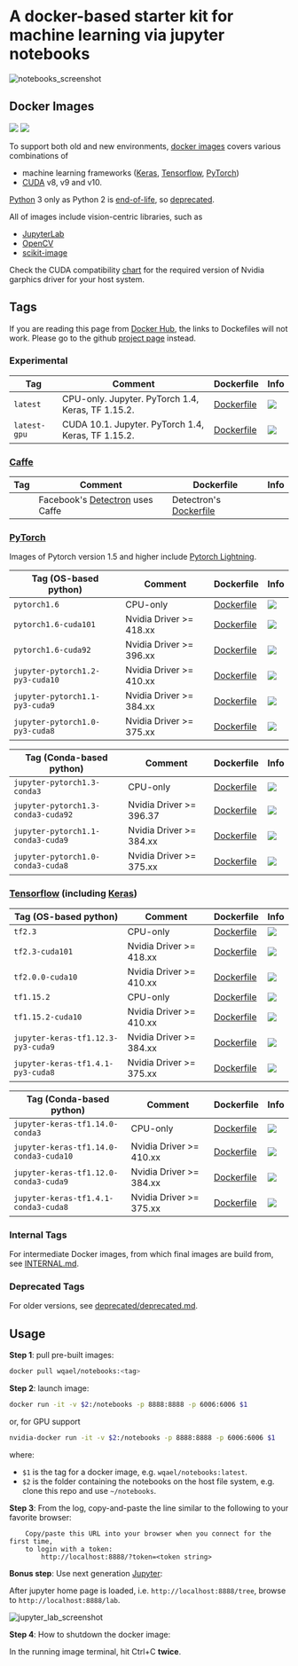 # A docker-based starter kit for machine learning via jupyter notebooks

![notebooks_screenshot](assets/notebooks.jpg)

## Docker Images

![](https://img.shields.io/docker/pulls/wqael/notebooks.svg)
![](https://img.shields.io/docker/stars/wqael/notebooks.svg)

To support both old and new environments, [docker images](https://hub.docker.com/r/wqael/notebooks/) covers various combinations of
* machine learning frameworks ([Keras](https://keras.io/), [Tensorflow](https://www.tensorflow.org/), [PyTorch](https://pytorch.org/))
* [CUDA](https://developer.nvidia.com/cuda-zone) v8, v9 and v10.

[Python](https://www.python.org/) 3 only as Python 2 is [end-of-life](https://pythonclock.org), so [deprecated](deprecated/deprecated.md).

All of images include vision-centric libraries, such as
* [JupyterLab](https://jupyterlab.readthedocs.io/en/stable/)
* [OpenCV](https://opencv.org/)
* [scikit-image](http://scikit-image.org/)

Check the CUDA compatibility [chart](https://docs.nvidia.com/deploy/cuda-compatibility/index.html#binary-compatibility__table-toolkit-driver)
for the required version of Nvidia garphics driver for your host system.

## Tags

If you are reading this page from [Docker Hub](https://hub.docker.com/r/wqael/notebooks/), the links to Dockefiles will not work. Please go to the github [project page](https://github.com/rlan/notebooks) instead.

### Experimental

| Tag   | Comment | Dockerfile | Info |
| ----- | ------- | ---------- | ---- |
| `latest` | CPU-only. Jupyter. PyTorch 1.4, Keras, TF 1.15.2. | [Dockerfile](docker/latest/Dockerfile) | [![](https://images.microbadger.com/badges/image/wqael/notebooks:latest.svg)](https://microbadger.com/images/wqael/notebooks:latest) |
| `latest-gpu` | CUDA 10.1. Jupyter. PyTorch 1.4, Keras, TF 1.15.2. | [Dockerfile](docker/latest-gpu/Dockerfile) | [![](https://images.microbadger.com/badges/image/wqael/notebooks:latest-gpu.svg)](https://microbadger.com/images/wqael/notebooks:latest-gpu) |


### [Caffe](https://caffe2.ai/)

| Tag   | Comment | Dockerfile | Info |
| ----- | ------- | ---------- | ---- |
| | Facebook's [Detectron](https://github.com/facebookresearch/Detectron) uses Caffe | Detectron's [Dockerfile](https://github.com/facebookresearch/Detectron/blob/master/docker/Dockerfile) | |


### [PyTorch](https://pytorch.org/)

Images of Pytorch version 1.5 and higher include [Pytorch Lightning](https://github.com/PyTorchLightning/pytorch-lightning).

| Tag (OS-based python) | Comment | Dockerfile | Info |
| --------------------- | ------- | ---------- | ---- |
| `pytorch1.6` | CPU-only | [Dockerfile](docker/pytorch1.6/Dockerfile) | [![](https://images.microbadger.com/badges/image/wqael/notebooks:pytorch1.6.svg)](https://microbadger.com/images/wqael/notebooks:pytorch1.6) |
| `pytorch1.6-cuda101` | Nvidia Driver >= 418.xx | [Dockerfile](docker/pytorch1.6-cuda101/Dockerfile) | [![](https://images.microbadger.com/badges/image/wqael/notebooks:pytorch1.6-cuda101.svg)](https://microbadger.com/images/wqael/notebooks:pytorch1.6-cuda101) |
| `pytorch1.6-cuda92` | Nvidia Driver >= 396.xx | [Dockerfile](docker/pytorch1.6-cuda92/Dockerfile) | [![](https://images.microbadger.com/badges/image/wqael/notebooks:pytorch1.6-cuda92.svg)](https://microbadger.com/images/wqael/notebooks:pytorch1.6-cuda92) |
| `jupyter-pytorch1.2-py3-cuda10` | Nvidia Driver >= 410.xx | [Dockerfile](docker/jupyter-pytorch1.2-py3-cuda10/Dockerfile) | [![](https://images.microbadger.com/badges/image/wqael/notebooks:jupyter-pytorch1.2-py3-cuda10.svg)](https://microbadger.com/images/wqael/notebooks:jupyter-pytorch1.2-py3-cuda10) |
| `jupyter-pytorch1.1-py3-cuda9` | Nvidia Driver >= 384.xx | [Dockerfile](docker/jupyter-pytorch1.1-py3-cuda9/Dockerfile) | [![](https://images.microbadger.com/badges/image/wqael/notebooks:jupyter-pytorch1.1-py3-cuda9.svg)](https://microbadger.com/images/wqael/notebooks:jupyter-pytorch1.1-py3-cuda9) |
| `jupyter-pytorch1.0-py3-cuda8` | Nvidia Driver >= 375.xx | [Dockerfile](docker/jupyter-pytorch1.0-py3-cuda8/Dockerfile) | [![](https://images.microbadger.com/badges/image/wqael/notebooks:jupyter-pytorch1.0-py3-cuda8.svg)](https://microbadger.com/images/wqael/notebooks:jupyter-pytorch1.0-py3-cuda8) |


| Tag (Conda-based python) | Comment | Dockerfile | Info |
| ------------------------ | ------- | ---------- | ---- |
| `jupyter-pytorch1.3-conda3` | CPU-only | [Dockerfile](docker/jupyter-pytorch1.3-conda3/Dockerfile) | [![](https://images.microbadger.com/badges/image/wqael/notebooks:jupyter-pytorch1.3-conda3.svg)](https://microbadger.com/images/wqael/notebooks:jupyter-pytorch1.3-conda3) |
| `jupyter-pytorch1.3-conda3-cuda92` | Nvidia Driver >= 396.37 | [Dockerfile](docker/jupyter-pytorch1.3-conda3-cuda92/Dockerfile) | [![](https://images.microbadger.com/badges/image/wqael/notebooks:jupyter-pytorch1.3-conda3-cuda92.svg)](https://microbadger.com/images/wqael/notebooks:jupyter-pytorch1.3-conda3-cuda92) |
| `jupyter-pytorch1.1-conda3-cuda9` | Nvidia Driver >= 384.xx | [Dockerfile](docker/jupyter-pytorch1.1-conda3-cuda9/Dockerfile) | [![](https://images.microbadger.com/badges/image/wqael/notebooks:jupyter-pytorch1.1-conda3-cuda9.svg)](https://microbadger.com/images/wqael/notebooks:jupyter-pytorch1.1-conda3-cuda9) |
| `jupyter-pytorch1.0-conda3-cuda8` | Nvidia Driver >= 375.xx | [Dockerfile](docker/jupyter-pytorch1.0-conda3-cuda8/Dockerfile) | [![](https://images.microbadger.com/badges/image/wqael/notebooks:jupyter-pytorch1.0-conda3-cuda8.svg)](https://microbadger.com/images/wqael/notebooks:jupyter-pytorch1.0-conda3-cuda8) |

### [Tensorflow](https://www.tensorflow.org/) (including [Keras](https://keras.io/))


| Tag (OS-based python) | Comment | Dockerfile | Info |
| --------------------- | ------- | ---------- | ---- |
| `tf2.3` | CPU-only | [Dockerfile](docker/tf2.3/Dockerfile) | [![](https://images.microbadger.com/badges/image/wqael/notebooks:tf2.3.svg)](https://microbadger.com/images/wqael/notebooks:tf2.3) |
| `tf2.3-cuda101` | Nvidia Driver >= 418.xx | [Dockerfile](docker/tf2.3-cuda101/Dockerfile) | [![](https://images.microbadger.com/badges/image/wqael/notebooks:tf2.3-cuda101.svg)](https://microbadger.com/images/wqael/notebooks:tf2.3-cuda101) |
| `tf2.0.0-cuda10` | Nvidia Driver >= 410.xx | [Dockerfile](docker/tf2.0.0-cuda10/Dockerfile) | [![](https://images.microbadger.com/badges/image/wqael/notebooks:tf2.0.0-cuda10.svg)](https://microbadger.com/images/wqael/notebooks:tf2.0.0-cuda10) |
| `tf1.15.2` | CPU-only | [Dockerfile](docker/tf1.15.2/Dockerfile) | [![](https://images.microbadger.com/badges/image/wqael/notebooks:tf1.15.2.svg)](https://microbadger.com/images/wqael/notebooks:tf1.15.2) |
| `tf1.15.2-cuda10` | Nvidia Driver >= 410.xx | [Dockerfile](docker/tf1.15.2-cuda10/Dockerfile) | [![](https://images.microbadger.com/badges/image/wqael/notebooks:tf1.15.2-cuda10.svg)](https://microbadger.com/images/wqael/notebooks:tf1.15.2-cuda10) |
| `jupyter-keras-tf1.12.3-py3-cuda9` | Nvidia Driver >= 384.xx | [Dockerfile](docker/jupyter-keras-tf1.12.3-py3-cuda9/Dockerfile) | [![](https://images.microbadger.com/badges/image/wqael/notebooks:jupyter-keras-tf1.12.3-py3-cuda9.svg)](https://microbadger.com/images/wqael/notebooks:jupyter-keras-tf1.12.3-py3-cuda9) |
| `jupyter-keras-tf1.4.1-py3-cuda8` | Nvidia Driver >= 375.xx | [Dockerfile](docker/jupyter-keras-tf1.4.1-py3-cuda8/Dockerfile) | [![](https://images.microbadger.com/badges/image/wqael/notebooks:jupyter-keras-tf1.4.1-py3-cuda8.svg)](https://microbadger.com/images/wqael/notebooks:jupyter-keras-tf1.4.1-py3-cuda8) |


| Tag (Conda-based python) | Comment | Dockerfile | Info |
| ------------------------ | ------- | ---------- | ---- |
| `jupyter-keras-tf1.14.0-conda3` | CPU-only | [Dockerfile](docker/jupyter-keras-tf1.14.0-conda3/Dockerfile) | [![](https://images.microbadger.com/badges/image/wqael/notebooks:jupyter-keras-tf1.14.0-conda3.svg)](https://microbadger.com/images/wqael/notebooks:jupyter-keras-tf1.14.0-conda3) |
| `jupyter-keras-tf1.14.0-conda3-cuda10` | Nvidia Driver >= 410.xx | [Dockerfile](docker/jupyter-keras-tf1.14.0-conda3-cuda10/Dockerfile) | [![](https://images.microbadger.com/badges/image/wqael/notebooks:jupyter-keras-tf1.14.0-conda3-cuda10.svg)](https://microbadger.com/images/wqael/notebooks:jupyter-keras-tf1.14.0-conda3-cuda10) |
| `jupyter-keras-tf1.12.0-conda3-cuda9` | Nvidia Driver >= 384.xx | [Dockerfile](docker/jupyter-keras-tf1.12.0-conda3-cuda9/Dockerfile) | [![](https://images.microbadger.com/badges/image/wqael/notebooks:jupyter-keras-tf1.12.0-conda3-cuda9.svg)](https://microbadger.com/images/wqael/notebooks:jupyter-keras-tf1.12.0-conda3-cuda9) |
| `jupyter-keras-tf1.4.1-conda3-cuda8` | Nvidia Driver >= 375.xx | [Dockerfile](docker/jupyter-keras-tf1.4.1-conda3-cuda8/Dockerfile) | [![](https://images.microbadger.com/badges/image/wqael/notebooks:jupyter-keras-tf1.4.1-conda3-cuda8.svg)](https://microbadger.com/images/wqael/notebooks:jupyter-keras-tf1.4.1-conda3-cuda8) |


### Internal Tags

For intermediate Docker images, from which final images are build from, see [INTERNAL.md](INTERNAL.md).

### Deprecated Tags

For older versions, see [deprecated/deprecated.md](deprecated/deprecated.md).


## Usage

**Step 1**: pull pre-built images:

```sh
docker pull wqael/notebooks:<tag>
```

**Step 2**: launch image:

```sh
docker run -it -v $2:/notebooks -p 8888:8888 -p 6006:6006 $1
```

or, for GPU support

```sh
nvidia-docker run -it -v $2:/notebooks -p 8888:8888 -p 6006:6006 $1
```

where:

* `$1` is the tag for a docker image, e.g. `wqael/notebooks:latest`.
* `$2` is the folder containing the notebooks on the host file system, e.g. clone this repo and use `~/notebooks`.


**Step 3**: From the log, copy-and-paste the line similar to the following to your favorite browser:

```
    Copy/paste this URL into your browser when you connect for the first time,
    to login with a token:
        http://localhost:8888/?token=<token string>
```

**Bonus step**: Use next generation [Jupyter](http://jupyterlab.readthedocs.io/en/latest/):

After jupyter home page is loaded, i.e. `http://localhost:8888/tree`, browse to `http://localhost:8888/lab`.

![jupyter_lab_screenshot](assets/jupyter_lab.jpg)

**Step 4**: How to shutdown the docker image:

In the running image terminal, hit Ctrl+C **twice**.
